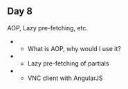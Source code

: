 ## Day 8

AOP, Lazy pre-fetching, etc.

* * What is AOP, why would I use it?
* * Lazy pre-fetching of partials
* * VNC client with AngularJS
